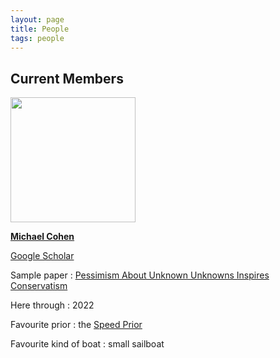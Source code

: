 ```yaml
---
layout: page
title: People
tags: people
---
```


## Current Members

<img src="../public/image/michaelcohen.jpg" width="200">
<!-- ![](./public/image/michaelcohen.jpg) -->

[**Michael Cohen**](https://www.michael-k-cohen.com)

[Google Scholar](https://scholar.google.com/citations?user=dwwuO3UAAAAJ&hl=en)

Sample paper : [Pessimism About Unknown Unknowns Inspires Conservatism](https://pdfs.semanticscholar.org/cece/bc0c325a9fc58e78d82a42c8b3f2d9bce769.pdf)

Here through : 2022

Favourite prior : the [Speed Prior](https://arxiv.org/abs/1604.03343)

Favourite kind of boat : small sailboat

<!-- ## Left Us in etc. -->

<!-- ## Left Us in 2021 -->

<!-- ## Left Us in 2020 -->
